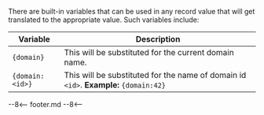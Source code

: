There are built-in variables that can be used in any record value that will get translated to the appropriate value. Such variables include:

|Variable| Description|
|--------|------------|
|`{domain}`|This will be substituted for the current domain name.|
|`{domain:<id>}`|This will be substituted for the name of domain id `<id>`. **Example:** `{domain:42}`

--8<--
footer.md
--8<--
